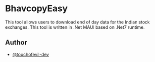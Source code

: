 # BhavcopyEasy
This tool allows users to download end of day data for the Indian stock exchanges.
This tool is written in .Net MAUI based on .Net7 runtime.


## Author
- [@touchofevil-dev](https://github.com/touchofevil-dev)